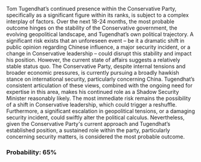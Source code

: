 Tom Tugendhat’s continued presence within the Conservative Party, specifically as a significant figure within its ranks, is subject to a complex interplay of factors. Over the next 18-24 months, the most probable outcome hinges on the stability of the Conservative government, the evolving geopolitical landscape, and Tugendhat’s own political trajectory.  A significant risk exists that an unforeseen event – be it a dramatic shift in public opinion regarding Chinese influence, a major security incident, or a change in Conservative leadership – could disrupt this stability and impact his position. However, the current state of affairs suggests a relatively stable status quo.  The Conservative Party, despite internal tensions and broader economic pressures, is currently pursuing a broadly hawkish stance on international security, particularly concerning China. Tugendhat’s consistent articulation of these views, combined with the ongoing need for expertise in this area, makes his continued role as a Shadow Security Minister reasonably likely.  The most immediate risk remains the possibility of a shift in Conservative leadership, which could trigger a reshuffle. Furthermore, a significant escalation in geopolitical tensions, or a damaging security incident, could swiftly alter the political calculus. Nevertheless, given the Conservative Party's current approach and Tugendhat’s established position, a sustained role within the party, particularly concerning security matters, is considered the most probable outcome.

### Probability: 65%